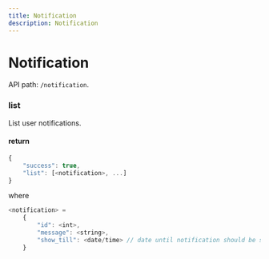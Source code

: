 ```yaml
---
title: Notification
description: Notification
---
```


# Notification

API path: `/notification`.

### list
List user notifications.

#### return
```js
{
    "success": true,
    "list": [<notification>, ...]
}
```

where

```js
<notification> =
    {
        "id": <int>,
        "message": <string>,
        "show_till": <date/time> // date until notification should be showed, e.g. "2014-08-03 17:27:28"
    }
```
